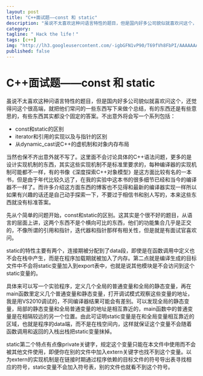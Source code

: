 ```yaml
---
layout: post
title: "C++面试题——const 和 static"
description: "虽说不太喜欢这种问语言特性的题目，但是国内好多公司貌似就喜欢问这个，还觉得问这个很高端，就把他们常问的一些东西写下来做个总结，有的东西还是有些意思的，有些东西其实都没个固定的答案。"
category: 
tagline: " Hack the life！"
tags: [c++]
img: "http://lh3.googleusercontent.com/-igbGFN1vP90/T69fVh8FbPI/AAAAAAAAAIw/83h5H4ELBew/s243/reading.jpg"
published: false
---
```


# C++面试题——const 和 static

虽说不太喜欢这种问语言特性的题目，但是国内好多公司貌似就喜欢问这个，还觉得问这个很高端，就把他们常问的一些东西写下来做个总结，有的东西还是有些意思的，有些东西其实都没个固定的答案。不出意外将会写一个系列包括：

* const和static的区别
* iterator和引用的实现以及与指针的区别
* 从dynamic_cast说C++的虚机制和对象内存布局

当然也保不齐出意外就不写了。这里面不会讨论具体的C++语法问题，更多的是设计实现机制的东西，其实这些实现机制不是标准里要求的，每种编译器的实现机制可能都不一样，有的书像《深度探索C++对象模型》是这方面比较有名的一本书，但是由于年代比较久远了，在我的实验中这本书的很多细节已经和当今的编译器不一样了。而许多介绍这方面东西的博客也不见得和最新的编译器实现一样所以如果有兴趣的话还是自己动手探索一下，不要过于相信书和别人写的，本来这些东西就没有标准答案。

先从个简单的问题开始，const和static的区别。这其实是个很不好的题目，从语言的层面上讲，这两个东西不是个横向可比的东西，他们的功能集合几乎是正交的，不像所谓的引用和指针，迭代器和指针那样有相关性，但是就是有面试官喜欢问。

static的特性主要有两个，连接期被分配到了data段，即使是在函数调用中定义也不会在栈中产生，而是在程序加载期就被加入了内存。第二点就是编译生成的目标文件中不会将static变量加入到export表中，也就是说其他模块是不会访问到这个static变量的。

具体来可以写一个实验程序，定义几个全局的普通变量和全局的静态变量，再在main函数里定义几个普通变量和静态变量，打开调试模式观察这些变量的地址，我是用VS2010调试的，不同编译器结果可能会有差别。可以发现全局的静态变量，局部的静态变量和全局普通变量的地址是相互靠近的，main函数中的普通变量是在相隔较远的另一个位置。由此可证明static变量是在和全局变量相互靠近的区域，也就是程序的data端，而不是在栈空间内，这样就保证这个变量不会随着函数调用和返回的入栈出栈把static变量抹掉。

static第二个特点有点像private关键字，规定这个变量只能在本文件中使用而不会被其他文件使用，即便你在别的文件中加入extern关键字也找不到这个变量。以为extern的实现机制是在链接时期通过程序依赖的目标文件的符号导出表寻找相应的符号，static变量不会加入符号表，别的文件也就看不到这个符号。